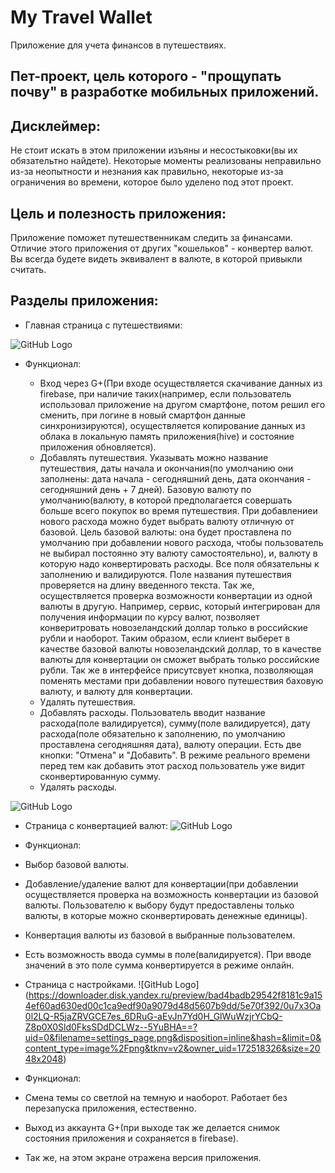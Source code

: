 # My Travel Wallet

Приложение для учета финансов в путешествиях.

## Пет-проект, цель которого - "прощупать почву" в разработке мобильных приложений.

## Дисклеймер:
Не стоит искать в этом приложении изъяны и несостыковки(вы их обязательтно найдете). Некоторые моменты реализованы неправильно из-за неопытности и незнания как правильно, некоторые из-за ограничения во времени, которое было уделено под этот проект.

## Цель и полезность приложения:
Приложение поможет путешественникам следить за финансами. Отличие этого приложения от других "кошельков" - конвертер валют. Вы всегда будете видеть эквивалент в валюте, в которой привыкли считать.

## Разделы приложения:

* Главная страница с путешествиями:

![GitHub Logo](https://downloader.disk.yandex.ru/preview/a213f42ac01e91c92b3986eabaae8d692052407133272c8ba1e9c6be5ebdda40/5e70e90b/DRpIBSzsP51Xp0aILn-4tjl40WubFZ-1hbsWUclWJX6DeVPqy2KkePjdjktcEDAKhV9wsdl8-TWBTxUAPuknRg==?uid=0&filename=home_page.png&disposition=inline&hash=&limit=0&content_type=image%2Fpng&tknv=v2&owner_uid=172518326&size=2048x2048)

  * Функционал:
  
    * Вход через G+(При входе осуществляется скачивание данных из firebase, при наличие таких(например, если пользователь использовал приложение на другом смартфоне, потом решил его сменить, при логине в новый смартфон данные синхронизируются), осуществляется копирование данных из облака в локальную память приложения(hive) и состояние приложения обновляется).
    * Добавлять путешествия.
      Указывать можно название путешествия, даты начала и окончания(по умолчанию они заполнены: дата начала - сегодняшний день, дата окончания - сегодняшний день + 7 дней). Базовую валюту по умолчанию(валюту, в которой предполагается совершать больше всего покупок во время путешествия. При добавлениеи нового расхода можно будет выбрать валюту отличную от базовой. Цель базовой валюты: она будет проставлена по умолчанию при добавлении нового расхода, чтобы пользователь не выбирал постоянно эту валюту самостоятельно), и, валюту в которую надо конвертировать расходы. Все поля обязательны к заполнению и валидируются. Поле названия путешествия проверяется на длину введенного текста. 
Так же, осуществляется проверка возможности конвертации из одной валюты в другую. Например, сервис, который интегрирован для получения информации по курсу валют, позволяет конверитровать новозеландский доллар только в российские рубли и наоборот. Таким образом, если клиент выберет в качестве базовой валюты новозеландский доллар, то в качестве валюты для конвертации он сможет выбрать только российские рубли. Так же в интерфейсе присутсвует кнопка, позволяющая поменять местами при добавлении нового путешествия баховую валюту, и валюту для конвертации.
    * Удалять путешествия.
    * Добавлять расходы.
     Пользователь вводит название расхода(поле валидируется), сумму(поле валидируется), дату расхода(поле обязательно к заполнению, по умолчанию проставлена сегодняшняя дата), валюту операции. Есть две кнопки: "Отмена" и "Добавить". В режиме реального времени перед тем как добавить этот расход пользователь уже видит сконвертированную сумму.
    * Удалять расходы.

![GitHub Logo](https://downloader.disk.yandex.ru/preview/e094bf7913d210a5f078ea17313c8323f7bf3cca37be61edf6981b7616d2d4b4/5e70ecd2/OrOPFgBoFxs1OfdGTsVbzfPAOmKQcINwNpqe3Hv7CpkUCsSwWgbLIjZFMP-G7amQp9ACyMkTYMuEYjz0dzHKGQ==?uid=0&filename=add_new_travel.png&disposition=inline&hash=&limit=0&content_type=image%2Fpng&tknv=v2&owner_uid=172518326&size=2048x2048)

* Страница с конвертацией валют:
![GitHub Logo](https://downloader.disk.yandex.ru/preview/ce02c456539ea2f598a9dc3201e2fac4c37d058186b9a2c368a91ba2c80870ae/5e70f36f/EQhs882bSEG1Q0UkDpA-CodSiBA7LeCJEUrOeDvG4ngu_Qhi9m3-RG8JSbZ1i063OBVDcp8Oyw2c_fv_ttk7pg==?uid=0&filename=currency_page.png&disposition=inline&hash=&limit=0&content_type=image%2Fpng&tknv=v2&owner_uid=172518326&size=2048x2048)

 * Функционал:
  * Выбор базовой валюты.
  * Добавление/удаление валют для конвертации(при добавлении осуществляется проверка на возможность конвертации из базовой валюты. Пользователю к выбору будут предоставлены только валюты, в которые можно сконвертировать денежные единицы).
  * Конвертация валюты из базовой в выбранные пользователем.
  * Есть возможность ввода суммы в поле(валидируется). При вводе значений в это поле сумма конвертируется в режиме онлайн.

* Страница с настройками.
![GitHub Logo]
(https://downloader.disk.yandex.ru/preview/bad4badb29542f8181c9a154ef60ad630ed00c1ca9edf90a9079d48d5607b9dd/5e70f392/0u7x3Oa0l2LQ-R5jaZRVGCE7es_6DRuG-aEvJn7Yd0H_GlWuWzjrYCbQ-Z8p0X0Sld0FksSDdDCLWz--5YuBHA==?uid=0&filename=settings_page.png&disposition=inline&hash=&limit=0&content_type=image%2Fpng&tknv=v2&owner_uid=172518326&size=2048x2048)

 * Функционал:
  * Смена темы со светлой на темную и наоборот.
   Работает без перезапуска приложения, естественно.
  * Выход из аккаунта G+(при выходе так же делается снимок состояния приложения и сохраняется в firebase).
  * Так же, на этом экране отражена версия приложения.
